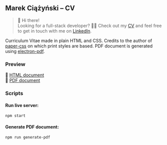 ## Marek Ciążyński – CV

> 👋 Hi there!  
> Looking for a full-stack developer? 👨‍💻
> Check out my [CV](./index.pdf) and feel free to get in touch with me on [LinkedIn](https://www.linkedin.com/in/marek-ci%C4%85%C5%BCy%C5%84ski/).

Curriculum Vitae made in plain HTML and CSS. Credits to the author of [paper-css](https://www.npmjs.com/package/paper-css) on which print styles are based. PDF document is generated using [electron-pdf](https://www.npmjs.com/package/electron-pdf).

### Preview
📘 [HTML document](https://rawcdn.githack.com/marek-ciazynski/cv/f58eb64bd06829f4d3fa8c2a5d6c309e71e3615a/index.html)  
📕 [PDF document](./index.pdf)  

### Scripts
#### Run live server:
```
npm start
```

#### Generate PDF document:
```
npm run generate-pdf
```
